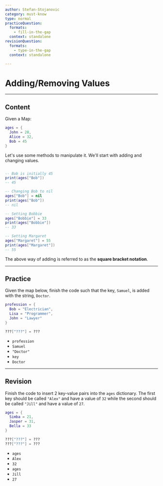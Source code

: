 ```yaml
---
author: Stefan-Stojanovic
category: must-know
type: normal
practiceQuestion:
  formats:
    - fill-in-the-gap
  context: standalone
revisionQuestion:
  formats:
    - type-in-the-gap
  context: standalone

---
```


# Adding/Removing Values

---
## Content

Given a Map:
```lua
ages = {
  John = 28,
  Alice = 32,
  Bob = 45
}
```
Let's use some methods to manipulate it. We'll start with adding and changing values.

```lua

-- Bob is initially 45
print(ages["Bob"])
-- 45

-- Changing Bob to nil
ages["Bob"] = nil
print(ages["Bob"])
-- nil

-- Setting Bobbie
ages["Bobbie"] = 33
print(ages["Bobbie"])
-- 33

-- Setting Margaret
ages["Margaret"] = 55
print(ages["Margaret"])
-- 55
```

The above way of adding is referred to as the **square bracket notation**.

---
## Practice

Given the map below, finish the code such that the key, `Samuel`, is added with the string, `Doctor`. 
```lua
profession = {
  Bob = "Electrician", 
  Lisa = "Programmer", 
  John = "Lawyer"
}

???["???"] = ???

```

- `profession`
- `Samuel`
- `"Doctor"`
- `key`
- `Doctor`

---
## Revision

Finish the code to insert 2 key-value pairs into the `ages` dictionary. The first key should be called `"Alex"` and have a value of `32` while the second should be called `"Jill"` and have a value of `27`.

```lua
ages = {
  Simba = 21,
  Jasper = 31,
  Bella = 33
}

???["???"] = ???
???["???"] = ???
```

- `ages`
- `Alex`
- `32`
- `ages`
- `Jill`
- `27`
